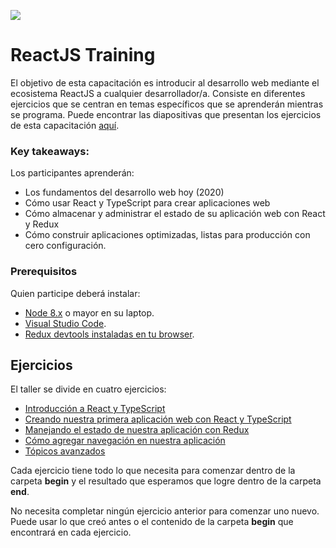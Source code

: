 ![](https://www.valuecoders.com/blog/wp-content/uploads/2016/08/react.png)

# ReactJS Training

El objetivo de esta capacitación es introducir al desarrollo web mediante el ecosistema ReactJS a cualquier desarrollador/a. Consiste en diferentes ejercicios que se centran en temas específicos que se aprenderán mientras se programa. Puede encontrar las diapositivas que presentan los ejercicios de esta capacitación [aquí](https://docs.google.com/presentation/d/1iB-UDYZbJEOfXmJJ3kj-EklgE_rDcAo-eVZO7fFVcN8/edit#slide=id.g3ec7f0c99c_0_9).

### Key takeaways:

Los participantes aprenderán:

- Los fundamentos del desarrollo web hoy (2020)
- Cómo usar React y TypeScript para crear aplicaciones web
- Cómo almacenar y administrar el estado de su aplicación web con React y Redux
- Cómo construir aplicaciones optimizadas, listas para producción con cero configuración.

### Prerequisitos

Quien participe deberá instalar:

- [Node 8.x](https://nodejs.org/en/) o mayor en su laptop.
- [Visual Studio Code](https://code.visualstudio.com/).
- [Redux devtools instaladas en tu browser](https://github.com/zalmoxisus/redux-devtools-extension#installation).

## Ejercicios

El taller se divide en cuatro ejercicios:

- [Introducción a React y TypeScript](./exercise-1)
- [Creando nuestra primera aplicación web con React y TypeScript](./exercise-2)
- [Manejando el estado de nuestra aplicación con Redux](./exercise-3)
- [Cómo agregar navegación en nuestra aplicación](./exercise-4)
- [Tópicos avanzados](./exercise-5)

Cada ejercicio tiene todo lo que necesita para comenzar dentro de la carpeta **begin** y el resultado que esperamos que logre dentro de la carpeta **end**.

No necesita completar ningún ejercicio anterior para comenzar uno nuevo. Puede usar lo que creó antes o el contenido de la carpeta **begin** que encontrará en cada ejercicio.
